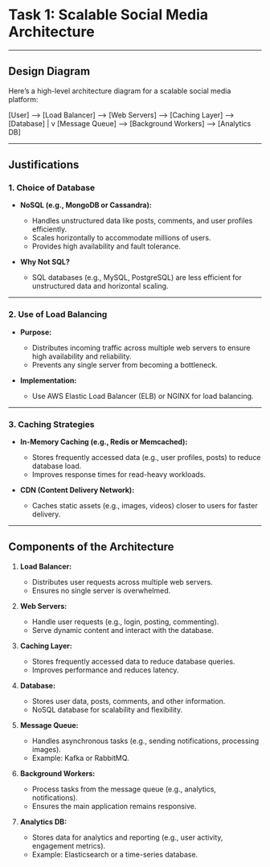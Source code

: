 # Task 1: Scalable Social Media Architecture

---

## **Design Diagram**

Here’s a high-level architecture diagram for a scalable social media platform:

[User] --> [Load Balancer] --> [Web Servers] --> [Caching Layer] --> [Database]
|
v
[Message Queue] --> [Background Workers] --> [Analytics DB]

---

## **Justifications**

### **1. Choice of Database**

- **NoSQL (e.g., MongoDB or Cassandra):**

  - Handles unstructured data like posts, comments, and user profiles efficiently.
  - Scales horizontally to accommodate millions of users.
  - Provides high availability and fault tolerance.

- **Why Not SQL?**
  - SQL databases (e.g., MySQL, PostgreSQL) are less efficient for unstructured data and horizontal scaling.

---

### **2. Use of Load Balancing**

- **Purpose:**

  - Distributes incoming traffic across multiple web servers to ensure high availability and reliability.
  - Prevents any single server from becoming a bottleneck.

- **Implementation:**
  - Use AWS Elastic Load Balancer (ELB) or NGINX for load balancing.

---

### **3. Caching Strategies**

- **In-Memory Caching (e.g., Redis or Memcached):**

  - Stores frequently accessed data (e.g., user profiles, posts) to reduce database load.
  - Improves response times for read-heavy workloads.

- **CDN (Content Delivery Network):**
  - Caches static assets (e.g., images, videos) closer to users for faster delivery.

---

## **Components of the Architecture**

1. **Load Balancer:**

   - Distributes user requests across multiple web servers.
   - Ensures no single server is overwhelmed.

2. **Web Servers:**

   - Handle user requests (e.g., login, posting, commenting).
   - Serve dynamic content and interact with the database.

3. **Caching Layer:**

   - Stores frequently accessed data to reduce database queries.
   - Improves performance and reduces latency.

4. **Database:**

   - Stores user data, posts, comments, and other information.
   - NoSQL database for scalability and flexibility.

5. **Message Queue:**

   - Handles asynchronous tasks (e.g., sending notifications, processing images).
   - Example: Kafka or RabbitMQ.

6. **Background Workers:**

   - Process tasks from the message queue (e.g., analytics, notifications).
   - Ensures the main application remains responsive.

7. **Analytics DB:**
   - Stores data for analytics and reporting (e.g., user activity, engagement metrics).
   - Example: Elasticsearch or a time-series database.
